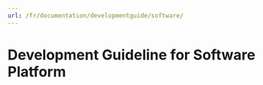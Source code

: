 ```yaml
---
url: /fr/documentation/developmentguide/software/
---
```


# Development Guideline for Software Platform
